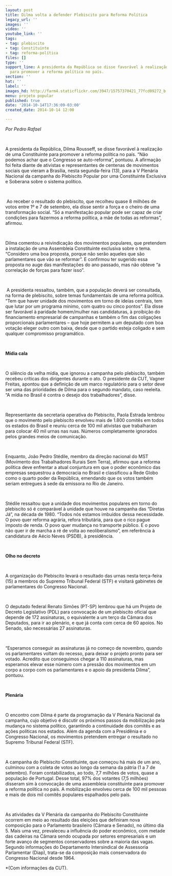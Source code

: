 ```yaml
---
layout: post
title: Dilma volta a defender Plebiscito para Reforma Política
legacy_url: ''
images: ''
video: ''
youtube_link: ''
tags:
- tag: plebiscito
- tag: Constituinte
- tag: reforma-política
files: []
type: ''
support_line: A presidenta da República se disse favorável à realização de uma Constituinte
  para promover a reforma política no país.
section: ''
hat: ''
label: ''
images_hd: http://farm4.staticflickr.com/3947/15757370421_77fcd09272_b.jpg
menu: projeto popular
published: true
date: '2014-10-14T17:36:09-03:00'
created_date: 2014-10-14 12:00

---
```

<p><em>Por Pedro Rafael&nbsp;</em></p>

<p>&nbsp;</p>

<p>A presidenta da Rep&uacute;blica, Dilma Rousseff, se disse favor&aacute;vel &agrave; realiza&ccedil;&atilde;o de uma Constituinte para promover a reforma pol&iacute;tica no pa&iacute;s. &ldquo;N&atilde;o podemos achar que o Congresso se auto-reforma&rdquo;, pontuou.&nbsp;A afirma&ccedil;&atilde;o foi feita diante de ativistas e representantes de centenas de movimentos sociais que vieram a Bras&iacute;lia, nesta segunda-feira (13), para a V Plen&aacute;ria Nacional da campanha do Plebiscito Popular por uma Constituinte Exclusiva e Soberana sobre o sistema pol&iacute;tico.</p>

<p>&nbsp;</p>

<p>&nbsp;Ao receber o resultado do plebiscito, que recolheu quase 8 milh&otilde;es de votos entre 1&ordm; e 7 de setembro, ela disse sentir a for&ccedil;a e o cheiro de uma transforma&ccedil;&atilde;o social. &ldquo;S&oacute; a manifesta&ccedil;&atilde;o popular pode ser capaz de criar condi&ccedil;&otilde;es para fazermos a reforma pol&iacute;tica, a m&atilde;e de todas as reformas&rdquo;, afirmou.</p>

<p>&nbsp;</p>

<p>Dilma comentou a reivindica&ccedil;&atilde;o dos movimentos populares, que pretendem a instala&ccedil;&atilde;o de uma Assembleia Constituinte exclusiva sobre o tema. &ldquo;Considero uma boa proposta, porque n&atilde;o ser&atilde;o aqueles que s&atilde;o parlamentares que v&atilde;o se reformar&rdquo;. E confirmou ter sugerido essa proposta no auge das manifesta&ccedil;&otilde;es do ano passado, mas n&atilde;o obteve &ldquo;a correla&ccedil;&atilde;o de for&ccedil;as para fazer isso&rdquo;.</p>

<p>&nbsp;</p>

<p>&nbsp;A presidenta ressaltou, tamb&eacute;m, que a popula&ccedil;&atilde;o dever&aacute; ser consultada, na forma de plebiscito, sobre temas fundamentais de uma reforma pol&iacute;tica. &ldquo;Tem que haver unidade dos movimentos em torno de ideias centrais, tem que lutar por um programa m&iacute;nimo, com quatro ou cinco pontos&rdquo;. Ela disse ser favor&aacute;vel &agrave; paridade homem/mulher nas candidaturas, &agrave; proibi&ccedil;&atilde;o do financiamento empresarial de campanhas e tamb&eacute;m o fim das coliga&ccedil;&otilde;es proporcionais parlamentares &ndash; que hoje permitem a um deputado com boa vota&ccedil;&atilde;o eleger outro com baixa, desde que o partido esteja coligado e sem qualquer compromisso program&aacute;tico.</p>

<p>&nbsp;</p>

<p><strong>M&iacute;dia cala</strong></p>

<p>&nbsp;</p>

<p>O sil&ecirc;ncio da velha m&iacute;dia, que ignorou a campanha pelo plebiscito, tamb&eacute;m recebeu cr&iacute;ticas dos dirigentes durante o ato. O presidente da CUT, Vagner Freitas, apontou que a defini&ccedil;&atilde;o de um marco regulat&oacute;rio para o setor deve ser uma das prioridades de Dilma para o segundo mandato, caso reeleita. &ldquo;A m&iacute;dia no Brasil &eacute; contra o desejo dos trabalhadores&rdquo;, disse.</p>

<p>&nbsp;</p>

<p>Representante da secretaria operativa do Plebiscito, Paola Estrada lembrou que o movimento pelo plebiscito envolveu mais de 1.800 comit&ecirc;s em todos os estados do Brasil e reuniu cerca de 100 mil ativistas que trabalharam para colocar 40 mil urnas nas ruas. N&uacute;meros completamente ignorados pelos grandes meios de comunica&ccedil;&atilde;o.</p>

<p>&nbsp;</p>

<p>Enquanto, Jo&atilde;o Pedro St&eacute;dile, membro da dire&ccedil;&atilde;o nacional do MST (Movimento dos Trabalhadores Rurais Sem Terra), afirmou que a reforma pol&iacute;tica deve enfrentar a atual conjuntura em que o poder econ&ocirc;mico das empresas sequestrou a democracia no Brasil e classificou a Rede Globo como o quarto poder da Rep&uacute;blica, emendando que os votos tamb&eacute;m seriam entregues &agrave; sede da emissora no Rio de Janeiro.</p>

<p>&nbsp;</p>

<p>St&eacute;dile ressaltou que a unidade dos movimentos populares em torno do plebiscito s&oacute; &eacute; compar&aacute;vel &agrave; unidade que houve na campanha das &ldquo;Diretas J&aacute;&rdquo;, na d&eacute;cada de 1980. &ldquo;Todos n&oacute;s estamos imbu&iacute;dos dessa necessidade. O povo quer reforma agr&aacute;ria, refora tribut&aacute;ria, para que o rico pague imposto de renda. O povo quer mudan&ccedil;a no transporte p&uacute;blico. E o povo n&atilde;o quer ir de marcha a r&eacute; de volta ao neoliberalismo&rdquo;, em refer&ecirc;ncia &agrave; candidatura de A&eacute;cio Neves (PSDB), &agrave; presid&ecirc;ncia. &nbsp;</p>

<p>&nbsp;</p>

<p><strong>Olho no decreto</strong></p>

<p>&nbsp;</p>

<p>A organiza&ccedil;&atilde;o do Plebiscito levar&aacute; o resultado das urnas nesta ter&ccedil;a-feira (15) a membros do Supremo Tribunal Federal (STF) e visitar&aacute; gabinetes de parlamentares do Congresso Nacional.</p>

<p>&nbsp;</p>

<p>O deputado federal Renato Sim&otilde;es (PT-SP) lembrou que h&aacute; um Projeto de Decreto Legislativo (PDL) para convoca&ccedil;&atilde;o de um plebiscito oficial que depende de 172 assinaturas, o equivalente a um ter&ccedil;o da C&acirc;mara dos Deputados, para ir ao plen&aacute;rio, e que j&aacute; conta com cerca de 60 apoios. No Senado, s&atilde;o necess&aacute;rias 27 assinaturas.</p>

<p>&nbsp;</p>

<p>&ldquo;Esperamos conseguir as assinaturas j&aacute; no come&ccedil;o de novembro, quando os parlamentares voltam do recesso, para deixar o projeto pronto para ser votado. Acredito que conseguimos chegar a 110 assinaturas, mas esperamos elevar esse n&uacute;mero com a press&atilde;o dos movimentos em um corpo a corpo com os parlamentares e o apoio da presidenta Dilma&rdquo;, pontuou.</p>

<p>&nbsp;</p>

<p><strong>Plen&aacute;ria</strong></p>

<p>&nbsp;</p>

<p>O encontro com Dilma &eacute; parte da programa&ccedil;&atilde;o da V Plen&aacute;ria Nacional da campanha, cujo objetivo &eacute; discutir os pr&oacute;ximos passos da mobiliza&ccedil;&atilde;o pela mudan&ccedil;a no sistema pol&iacute;tico, garantindo a continuidade dos comit&ecirc;s e as a&ccedil;&otilde;es pol&iacute;ticas nos estados. Al&eacute;m da agenda com a Presid&ecirc;nia e o Congresso Nacional, os movimentos pretendem entregar o resultado no Supremo Tribunal Federal (STF).</p>

<p>&nbsp;</p>

<p>A campanha do Plebiscito Constituinte, que come&ccedil;ou h&aacute; mais de um ano, culminou com a coleta de votos ao longo da semana da p&aacute;tria (1 a 7 de setembro). Foram contabilizados, ao todo, 7,7 milh&otilde;es de votos, quase a popula&ccedil;&atilde;o de Portugal. Desse total, 97% dos votantes (7,5 milh&otilde;es) disseram sim &agrave; convoca&ccedil;&atilde;o de uma assembleia constituinte para promover a reforma pol&iacute;tica no pa&iacute;s. A mobiliza&ccedil;&atilde;o envolveu cerca de 100 mil pessoas e mais de dois mil comit&ecirc;s populares espalhados pelo pa&iacute;s.</p>

<p>&nbsp;</p>

<p>As atividades da V Plen&aacute;ria da campanha do Plebiscito Constituinte ocorrem em meio ao resultado das elei&ccedil;&otilde;es que definiram nova composi&ccedil;&atilde;o para o Parlamento brasileiro (C&acirc;mara e Senado), no &uacute;ltimo dia 5. Mais uma vez, prevaleceu a influ&ecirc;ncia do poder econ&ocirc;mico, com metade das cadeiras na C&acirc;mara sendo ocupada por setores empresariais e um forte avan&ccedil;o de segmentos conservadores sobre a maioria das vagas. Segundo informa&ccedil;&otilde;es do Departamento Intersindical de Assessoria Parlamentar (Diap), trata-se da composi&ccedil;&atilde;o mais conservadora do Congresso Nacional desde 1964.</p>

<p>*(Com informa&ccedil;&otilde;es da CUT).</p>
